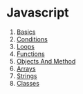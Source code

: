 # Javascript

1) [Basics](/Basics/readme.md)
2) [Conditions](/Conditions/readme.md)
3) [Loops](/Loops/readme.md)
4) [Functions](/Functions/readme.md)
5) [Objects And Method](/Objects/readme.md)
6) [Arrays](/Arrays/readme.md)
7) [Strings](/Strings/readme.md)
8) [Classes](/Classes/readme.md)

